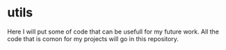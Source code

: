 # utils
Here I will put some of code that can be usefull for my future work. All the code that is comon for my projects will go in this repository.
